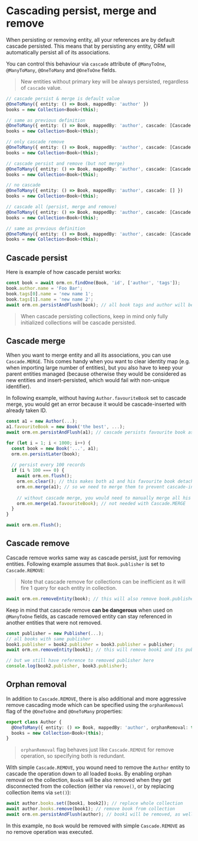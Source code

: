 ---
---

# Cascading persist, merge and remove

When persisting or removing entity, all your references are by default cascade persisted. 
This means that by persisting any entity, ORM will automatically persist all of its 
associations. 

You can control this behaviour via `cascade` attribute of `@ManyToOne`, `@ManyToMany`, 
`@OneToMany` and `@OneToOne` fields.

> New entities without primary key will be always persisted, regardless of `cascade` value. 

```typescript
// cascade persist & merge is default value
@OneToMany({ entity: () => Book, mappedBy: 'author' })
books = new Collection<Book>(this);

// same as previous definition
@OneToMany({ entity: () => Book, mappedBy: 'author', cascade: [Cascade.PERSIST, Cascade.MERGE] })
books = new Collection<Book>(this);

// only cascade remove
@OneToMany({ entity: () => Book, mappedBy: 'author', cascade: [Cascade.REMOVE] })
books = new Collection<Book>(this);

// cascade persist and remove (but not merge)
@OneToMany({ entity: () => Book, mappedBy: 'author', cascade: [Cascade.PERSIST, Cascade.REMOVE] })
books = new Collection<Book>(this);

// no cascade
@OneToMany({ entity: () => Book, mappedBy: 'author', cascade: [] })
books = new Collection<Book>(this);

// cascade all (persist, merge and remove)
@OneToMany({ entity: () => Book, mappedBy: 'author', cascade: [Cascade.ALL] })
books = new Collection<Book>(this);

// same as previous definition
@OneToMany({ entity: () => Book, mappedBy: 'author', cascade: [Cascade.PERSIST, Cascade.MERGE, Cascade.REMOVE] })
books = new Collection<Book>(this);
```

## Cascade persist

Here is example of how cascade persist works:

```typescript
const book = await orm.em.findOne(Book, 'id', ['author', 'tags']);
book.author.name = 'Foo Bar';
book.tags[0].name = 'new name 1';
book.tags[1].name = 'new name 2';
await orm.em.persistAndFlush(book); // all book tags and author will be persisted too
```

> When cascade persisting collections, keep in mind only fully initialized collections 
> will be cascade persisted.

## Cascade merge

When you want to merge entity and all its associations, you can use `Cascade.MERGE`. This
comes handy when you want to clear identity map (e.g. when importing large number of entities), 
but you also have to keep your parent entities managed (because otherwise they would be considered
as new entities and insert-persisted, which would fail with non-unique identifier).

In following example, without having `Author.favouriteBook` set to cascade merge, you would 
get an error because it would be cascade-inserted with already taken ID. 

```typescript
const a1 = new Author(...);
a1.favouriteBook = new Book('the best', ...);
await orm.em.persistAndFlush(a1); // cascade persists favourite book as well

for (let i = 1; i < 1000; i++) {
  const book = new Book('...', a1);
  orm.em.persistLater(book);
  
  // persist every 100 records
  if (i % 100 === 0) {
    await orm.em.flush();
    orm.em.clear(); // this makes both a1 and his favourite book detached
    orm.em.merge(a1); // so we need to merge them to prevent cascade-inserts
    
    // without cascade merge, you would need to manually merge all his associations
    orm.em.merge(a1.favouriteBook); // not needed with Cascade.MERGE
  }
}

await orm.em.flush();
```

## Cascade remove

Cascade remove works same way as cascade persist, just for removing entities. Following 
example assumes that `Book.publisher` is set to `Cascade.REMOVE`:

> Note that cascade remove for collections can be inefficient as it will fire 1 query
> for each entity in collection.

```typescript
await orm.em.removeEntity(book); // this will also remove book.publisher
```

Keep in mind that cascade remove **can be dangerous** when used on `@ManyToOne` fields, 
as cascade removed entity can stay referenced in another entities that were not removed.

```typescript
const publisher = new Publisher(...);
// all books with same publisher
book1.publisher = book2.publisher = book3.publisher = publisher;
await orm.em.removeEntity(book1); // this will remove book1 and its publisher

// but we still have reference to removed publisher here
console.log(book2.publisher, book3.publisher);
```

## Orphan removal

In addition to `Cascade.REMOVE`, there is also additional and more aggressive remove 
cascading mode which can be specified using the `orphanRemoval` flag of the `@OneToOne`
and `@OneToMany` properties:

```typescript
export class Author {
  @OneToMany({ entity: () => Book, mappedBy: 'author', orphanRemoval: true })
  books = new Collection<Book>(this);
}
```

> `orphanRemoval` flag behaves just like `Cascade.REMOVE` for remove operation, so specifying 
> both is redundant.

With simple `Cascade.REMOVE`, you wound need to remove the `Author` entity to cascade 
the operation down to all loaded `Book`s. By enabling orphan removal on the collection, 
`Book`s will be also removed when they get disconnected from the collection (either via 
`remove()`, or by replacing collection items via `set()`):

```typescript
await author.books.set([book1, book2]); // replace whole collection
await author.books.remove(book1); // remove book from collection
await orm.em.persistAndFlush(author); // book1 will be removed, as well as all original items (before we called `set()`)
```

In this example, no `Book` would be removed with simple `Cascade.REMOVE` as no remove operation
was executed. 
